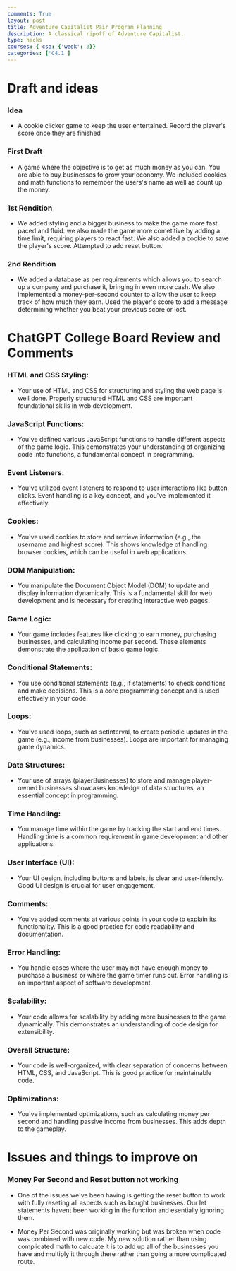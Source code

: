 ```yaml
---
comments: True
layout: post
title: Adventure Capitalist Pair Program Planning
description: A classical ripoff of Adventure Capitalist.
type: hacks
courses: { csa: {'week': 3}}
categories: ['C4.1']
---
```


# Draft and ideas

### Idea 
- A cookie clicker game to keep the user entertained. Record the player's score once they are finished

### First Draft 
- A game where the objective is to get as much money as you can. You are able to buy businesses to grow your economy. We included cookies and math functions to remember the users's name as well as count up the money.

### 1st Rendition 
- We added styling and a bigger business to make the game more fast paced and fluid. we also made the game more cometitive by adding a time limit, requiring players to react fast. We also added a cookie to save the player's score. Attempted to add reset button.

### 2nd Rendition
- We added a database as per requirements which allows you to search up a company and purchase it, bringing in even more cash. We also implemented a money-per-second counter to allow the user to keep track of how much they earn. Used the player's score to add a message determining whether you beat your previous score or lost.


# ChatGPT College Board Review and Comments

### HTML and CSS Styling:
- Your use of HTML and CSS for structuring and styling the web page is well done. Properly structured HTML and CSS are important foundational skills in web development.

### JavaScript Functions:
- You've defined various JavaScript functions to handle different aspects of the game logic. This demonstrates your understanding of organizing code into functions, a fundamental concept in programming.

### Event Listeners:
- You've utilized event listeners to respond to user interactions like button clicks. Event handling is a key concept, and you've implemented it effectively.

### Cookies:
- You've used cookies to store and retrieve information (e.g., the username and highest score). This shows knowledge of handling browser cookies, which can be useful in web applications.

### DOM Manipulation:
- You manipulate the Document Object Model (DOM) to update and display information dynamically. This is a fundamental skill for web development and is necessary for creating interactive web pages.

### Game Logic:
- Your game includes features like clicking to earn money, purchasing businesses, and calculating income per second. These elements demonstrate the application of basic game logic.

### Conditional Statements:
- You use conditional statements (e.g., if statements) to check conditions and make decisions. This is a core programming concept and is used effectively in your code.

### Loops:
- You've used loops, such as setInterval, to create periodic updates in the game (e.g., income from businesses). Loops are important for managing game dynamics.

### Data Structures:
- Your use of arrays (playerBusinesses) to store and manage player-owned businesses showcases knowledge of data structures, an essential concept in programming.

### Time Handling:
- You manage time within the game by tracking the start and end times. Handling time is a common requirement in game development and other applications.

### User Interface (UI):
- Your UI design, including buttons and labels, is clear and user-friendly. Good UI design is crucial for user engagement.

### Comments:
- You've added comments at various points in your code to explain its functionality. This is a good practice for code readability and documentation.

### Error Handling:
- You handle cases where the user may not have enough money to purchase a business or where the game timer runs out. Error handling is an important aspect of software development.

### Scalability:
- Your code allows for scalability by adding more businesses to the game dynamically. This demonstrates an understanding of code design for extensibility.

### Overall Structure:
- Your code is well-organized, with clear separation of concerns between HTML, CSS, and JavaScript. This is good practice for maintainable code.

### Optimizations:
- You've implemented optimizations, such as calculating money per second and handling passive income from businesses. This adds depth to the gameplay. 


# Issues and things to improve on

### Money Per Second and Reset button not working
- One of the issues we've been having is getting the reset button to work with fully reseting all aspects such as bought businesses. Our let statements havent been working in the function and esentially ignoring them.

- Money Per Second was originally working but was broken when code was combined with new code. My new solution rather than using complicated math to calcuate it is to add up all of the businesses you have and multiply it through there rather than going a more complicated route.